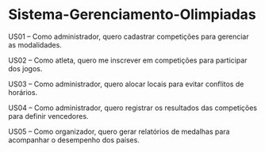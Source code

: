 # Sistema-Gerenciamento-Olimpiadas

US01 – Como administrador, quero cadastrar competições para gerenciar as modalidades.

US02 – Como atleta, quero me inscrever em competições para participar dos jogos.

US03 – Como administrador, quero alocar locais para evitar conflitos de horários.

US04 – Como administrador, quero registrar os resultados das competições para definir vencedores.

US05 – Como organizador, quero gerar relatórios de medalhas para acompanhar o desempenho dos países.

